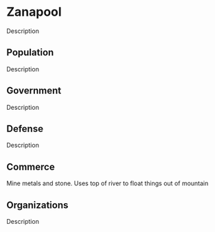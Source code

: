 <h1>Zanapool</h1>
Description

<h2>Population</h2>
Description

<h2>Government</h2>
Description

<h2>Defense</h2>
Description

<h2>Commerce</h2>
Mine metals and stone. Uses top of river to float things out of mountain

<h2>Organizations</h2>
Description